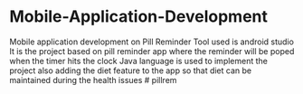 # Mobile-Application-Development
Mobile application development on Pill Reminder 
Tool used is android studio 
It is the project based on pill reminder app where the reminder will be poped when the timer hits the clock 
Java language is used to implement the project 
also adding the diet feature to the app so that diet can be maintained during the health issues
#   p i l l r e m  
 